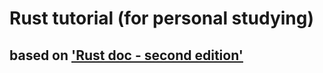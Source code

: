 Rust tutorial (for personal studying)
=====================================
based on ['Rust doc - second edition']("https://doc.rust-lang.org/book/second-edition/ch01-00-introduction.html")
-----------------------------------------------------------------------------------------------------------------
